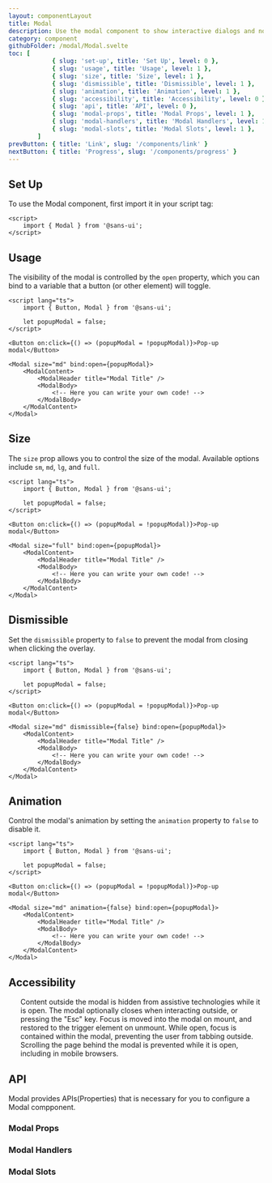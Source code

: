 ```yaml
---
layout: componentLayout
title: Modal
description: Use the modal component to show interactive dialogs and notifications to your website users available in multiple sizes, colors, and styles.
category: component
githubFolder: /modal/Modal.svelte
toc: [
			{ slug: 'set-up', title: 'Set Up', level: 0 },
			{ slug: 'usage', title: 'Usage', level: 1 },
			{ slug: 'size', title: 'Size', level: 1 },
			{ slug: 'dismissible', title: 'Dismissible', level: 1 },
			{ slug: 'animation', title: 'Animation', level: 1 },
			{ slug: 'accessibility', title: 'Accessibility', level: 0 },
			{ slug: 'api', title: 'API', level: 0 },
			{ slug: 'modal-props', title: 'Modal Props', level: 1 },
			{ slug: 'modal-handlers', title: 'Modal Handlers', level: 1 },
			{ slug: 'modal-slots', title: 'Modal Slots', level: 1 },
		]
prevButton: { title: 'Link', slug: '/components/link' }
nextButton: { title: 'Progress', slug: '/components/progress' }
---
```


<script>
	import { Button, Modal } from '$lib';
	import { PropertyTable, SlotTable, HandlerTable, CodeBlockWrapper, AccessibilityListItem }from "../../../mdsvex/components/index.ts"
	import ModalTemplate from "../../../../stories/modal/templates/ModalTemplate.svelte"
	import * as Component from "../../../mdsvex/+layout.svelte"
	import { modalProps, modalHandlers, modalSlots } from "./modal-props.ts"

</script>

## Set Up

To use the Modal component, first import it in your script tag:

<CodeBlockWrapper>

```svelte
<script>
	import { Modal } from '@sans-ui';
</script>
```

</CodeBlockWrapper>

## Usage

The visibility of the modal is controlled by the `open` property, which you can bind to a variable that a button (or other element) will toggle.

<ModalTemplate size="md" title="Modal Title" />

<CodeBlockWrapper>

```svelte
<script lang="ts">
	import { Button, Modal } from '@sans-ui';

	let popupModal = false;
</script>

<Button on:click={() => (popupModal = !popupModal)}>Pop-up modal</Button>

<Modal size="md" bind:open={popupModal}>
	<ModalContent>
		<ModalHeader title="Modal Title" />
		<ModalBody>
			<!-- Here you can write your own code! -->
		</ModalBody>
	</ModalContent>
</Modal>
```

</CodeBlockWrapper>

## Size

The `size` prop allows you to control the size of the modal. Available options include `sm`, `md`, `lg`, and `full`.

<ModalTemplate size="sm" title="Modal Title" triggerTitle="Modal sm" />
<ModalTemplate size="md" title="Modal Title" triggerTitle="Modal md"/>
<ModalTemplate size="lg" title="Modal Title" triggerTitle="Modal lg"/>
<ModalTemplate size="full" title="Modal Title" triggerTitle="Modal full"/>

<CodeBlockWrapper>

```svelte
<script lang="ts">
	import { Button, Modal } from '@sans-ui';

	let popupModal = false;
</script>

<Button on:click={() => (popupModal = !popupModal)}>Pop-up modal</Button>

<Modal size="full" bind:open={popupModal}>
	<ModalContent>
		<ModalHeader title="Modal Title" />
		<ModalBody>
			<!-- Here you can write your own code! -->
		</ModalBody>
	</ModalContent>
</Modal>
```

</CodeBlockWrapper>

## Dismissible

Set the `dismissible` property to `false` to prevent the modal from closing when clicking the overlay.

<ModalTemplate size="md" title="Modal Title" dismissible={false} />

<CodeBlockWrapper>

```svelte
<script lang="ts">
	import { Button, Modal } from '@sans-ui';

	let popupModal = false;
</script>

<Button on:click={() => (popupModal = !popupModal)}>Pop-up modal</Button>

<Modal size="md" dismissible={false} bind:open={popupModal}>
	<ModalContent>
		<ModalHeader title="Modal Title" />
		<ModalBody>
			<!-- Here you can write your own code! -->
		</ModalBody>
	</ModalContent>
</Modal>
```

</CodeBlockWrapper>

## Animation

Control the modal's animation by setting the `animation` property to `false` to disable it.

<ModalTemplate size="md" title="Modal Title" animation={false} />

<CodeBlockWrapper>

```svelte
<script lang="ts">
	import { Button, Modal } from '@sans-ui';

	let popupModal = false;
</script>

<Button on:click={() => (popupModal = !popupModal)}>Pop-up modal</Button>

<Modal size="md" animation={false} bind:open={popupModal}>
	<ModalContent>
		<ModalHeader title="Modal Title" />
		<ModalBody>
			<!-- Here you can write your own code! -->
		</ModalBody>
	</ModalContent>
</Modal>
```

</CodeBlockWrapper>

## Accessibility

<ul class="flex flex-col gap-3 ml-10 mt-4">
	<AccessibilityListItem>Content outside the modal is hidden from assistive technologies while it is open.</AccessibilityListItem>
	<AccessibilityListItem>The modal optionally closes when interacting outside, or pressing the "Esc" key.</AccessibilityListItem>
	<AccessibilityListItem>Focus is moved into the modal on mount, and restored to the trigger element on unmount.</AccessibilityListItem>
	<AccessibilityListItem>While open, focus is contained within the modal, preventing the user from tabbing outside.</AccessibilityListItem>
	<AccessibilityListItem>Scrolling the page behind the modal is prevented while it is open, including in mobile browsers.</AccessibilityListItem>
</ul>

## API

Modal provides APIs(Properties) that is necessary for you to configure a Modal compponent.

### Modal Props

<PropertyTable properties={modalProps} />

### Modal Handlers

<HandlerTable handlers={modalHandlers} />

### Modal Slots

<SlotTable slots={modalSlots} />

